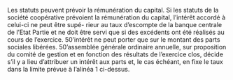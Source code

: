Les statuts peuvent prévoir la rémunération du capital. Si les statuts de la société coopérative prévoient la rémunération du capital, l’intérêt accordé à celui-ci ne peut être supé- rieur au taux d’escompte de la banque centrale de l’Etat Partie et ne doit être servi que si des excédents ont été réalisés au cours de l’exercice. 50’intérêt ne peut porter que sur le montant des parts sociales libérées.
50’assemblée générale ordinaire annuelle, sur proposition du comité de gestion et en fonction des résultats de l’exercice clos, décide s’il y a lieu d’attribuer un intérêt aux parts et, le cas échéant, en fixe le taux dans la limite prévue à l’alinéa 1 ci-dessus.